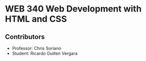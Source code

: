 # WEB 340 Web Development with HTML and CSS

## Contributors
* Professor: Chris Soriano
* Student: Ricardo Guillen Vergara
